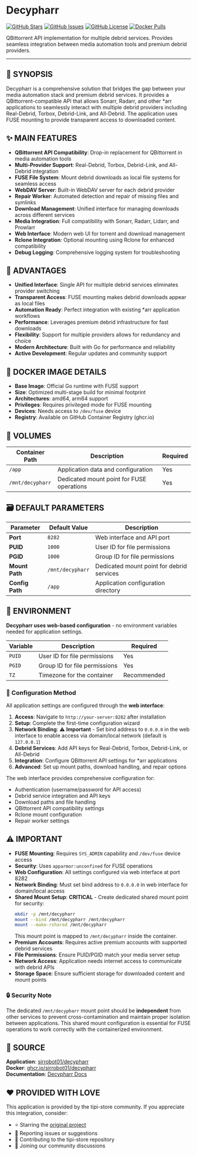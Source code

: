# Decypharr

[![GitHub Stars](https://img.shields.io/github/stars/sirrobot01/decypharr?style=flat-square)](https://github.com/sirrobot01/decypharr/stargazers)
[![GitHub Issues](https://img.shields.io/github/issues/sirrobot01/decypharr?style=flat-square)](https://github.com/sirrobot01/decypharr/issues)
[![GitHub License](https://img.shields.io/github/license/sirrobot01/decypharr?style=flat-square)](https://github.com/sirrobot01/decypharr/blob/main/LICENSE)
[![Docker Pulls](https://img.shields.io/docker/pulls/sirrobot01/decypharr?style=flat-square)](https://hub.docker.com/r/sirrobot01/decypharr)

QBittorrent API implementation for multiple debrid services. Provides seamless integration between media automation tools and premium debrid providers.

---

## 📖 SYNOPSIS

Decypharr is a comprehensive solution that bridges the gap between your media automation stack and premium debrid services. It provides a QBittorrent-compatible API that allows Sonarr, Radarr, and other *arr applications to seamlessly interact with multiple debrid providers including Real-Debrid, Torbox, Debrid-Link, and All-Debrid. The application uses FUSE mounting to provide transparent access to downloaded content.

## ✨ MAIN FEATURES

- **QBittorrent API Compatibility**: Drop-in replacement for QBittorrent in media automation tools
- **Multi-Provider Support**: Real-Debrid, Torbox, Debrid-Link, and All-Debrid integration
- **FUSE File System**: Mount debrid downloads as local file systems for seamless access
- **WebDAV Server**: Built-in WebDAV server for each debrid provider
- **Repair Worker**: Automated detection and repair of missing files and symlinks
- **Download Management**: Unified interface for managing downloads across different services
- **Media Integration**: Full compatibility with Sonarr, Radarr, Lidarr, and Prowlarr
- **Web Interface**: Modern web UI for torrent and download management
- **Rclone Integration**: Optional mounting using Rclone for enhanced compatibility
- **Debug Logging**: Comprehensive logging system for troubleshooting

## 🌟 ADVANTAGES

- **Unified Interface**: Single API for multiple debrid services eliminates provider switching
- **Transparent Access**: FUSE mounting makes debrid downloads appear as local files
- **Automation Ready**: Perfect integration with existing *arr application workflows
- **Performance**: Leverages premium debrid infrastructure for fast downloads
- **Flexibility**: Support for multiple providers allows for redundancy and choice
- **Modern Architecture**: Built with Go for performance and reliability
- **Active Development**: Regular updates and community support

## 🐳 DOCKER IMAGE DETAILS

- **Base Image**: Official Go runtime with FUSE support
- **Size**: Optimized multi-stage build for minimal footprint
- **Architectures**: amd64, arm64 support
- **Privileges**: Requires privileged mode for FUSE mounting
- **Devices**: Needs access to `/dev/fuse` device
- **Registry**: Available on GitHub Container Registry (ghcr.io)

## 📁 VOLUMES

| Container Path | Description | Required |
|----------------|-------------|----------|
| `/app` | Application data and configuration | Yes |
| `/mnt/decypharr` | Dedicated mount point for FUSE operations | Yes |

## 🗃️ DEFAULT PARAMETERS

| Parameter | Default Value | Description |
|-----------|---------------|-------------|
| **Port** | `8282` | Web interface and API port |
| **PUID** | `1000` | User ID for file permissions |
| **PGID** | `1000` | Group ID for file permissions |
| **Mount Path** | `/mnt/decypharr` | Dedicated mount point for debrid services |
| **Config Path** | `/app` | Application configuration directory |

## 📝 ENVIRONMENT

**Decypharr uses web-based configuration** - no environment variables needed for application settings.

| Variable | Description | Required |
|----------|-------------|----------|
| `PUID` | User ID for file permissions | Yes |
| `PGID` | Group ID for file permissions | Yes |
| `TZ` | Timezone for the container | Recommended |

### 🔧 Configuration Method

All application settings are configured through the **web interface**:

1. **Access**: Navigate to `http://your-server:8282` after installation
2. **Setup**: Complete the first-time configuration wizard
3. **Network Binding**: ⚠️ **Important** - Set bind address to `0.0.0.0` in the web interface to enable access via domain/local network (default is `127.0.0.1`)
4. **Debrid Services**: Add API keys for Real-Debrid, Torbox, Debrid-Link, or All-Debrid
5. **Integration**: Configure QBittorrent API settings for *arr applications
6. **Advanced**: Set up mount paths, download handling, and repair options

The web interface provides comprehensive configuration for:
- Authentication (username/password for API access)
- Debrid service integration and API keys
- Download paths and file handling
- QBittorrent API compatibility settings
- Rclone mount configuration
- Repair worker settings

## ⚠️ IMPORTANT

- **FUSE Mounting**: Requires `SYS_ADMIN` capability and `/dev/fuse` device access
- **Security**: Uses `apparmor:unconfined` for FUSE operations
- **Web Configuration**: All settings configured via web interface at port 8282
- **Network Binding**: Must set bind address to `0.0.0.0` in web interface for domain/local access
- **Shared Mount Setup**: **CRITICAL** - Create dedicated shared mount point for security:
  ```bash
  mkdir -p /mnt/decypharr
  mount --bind /mnt/decypharr /mnt/decypharr
  mount --make-rshared /mnt/decypharr
  ```
  This mount point is mapped to `/mnt/decypharr` inside the container.
- **Premium Accounts**: Requires active premium accounts with supported debrid services
- **File Permissions**: Ensure PUID/PGID match your media server setup
- **Network Access**: Application needs internet access to communicate with debrid APIs
- **Storage Space**: Ensure sufficient storage for downloaded content and mount points

### 🔒 Security Note
The dedicated `/mnt/decypharr` mount point should be **independent** from other services to prevent cross-contamination and maintain proper isolation between applications. This shared mount configuration is essential for FUSE operations to work correctly with the containerized environment.

## 💾 SOURCE

**Application**: [sirrobot01/decypharr](https://github.com/sirrobot01/decypharr)  
**Docker**: [ghcr.io/sirrobot01/decypharr](https://github.com/sirrobot01/decypharr/pkgs/container/decypharr)  
**Documentation**: [Decypharr Docs](https://sirrobot01.github.io/decypharr/)

## ❤️ PROVIDED WITH LOVE

This application is provided by the tipi-store community. If you appreciate this integration, consider:
- ⭐ Starring the [original project](https://github.com/sirrobot01/decypharr)
- 🐛 Reporting issues or suggestions
- 🤝 Contributing to the tipi-store repository
- 💬 Joining our community discussions
